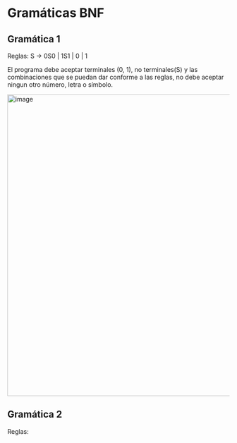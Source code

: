 # Gramáticas BNF

## Gramática 1

Reglas:
S → 0S0 | 1S1 | 0 | 1 

El programa debe aceptar terminales (0, 1), no terminales(S) y las combinaciones que se puedan dar conforme a las reglas, no debe aceptar ningun otro número, letra o símbolo.

<img width="1736" height="684" alt="image" src="https://github.com/user-attachments/assets/91955e72-8f7e-4bbd-b9d0-591070b2ffdb" />

## Gramática 2

Reglas:
